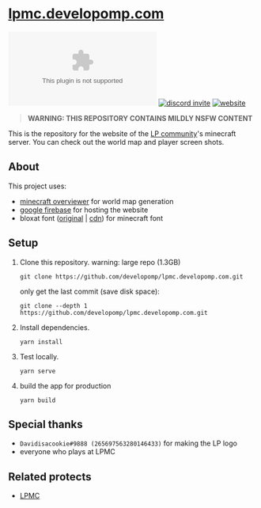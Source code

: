 # [lpmc.developomp.com](https://github.com/developomp/lpmc.developomp.com)

![License: MIT](https://img.shields.io/github/license/developomp/lpmc.developomp.com?style=for-the-badge&color=blue)
[![discord invite](https://img.shields.io/badge/Discord-5865F2?style=for-the-badge&logo=discord&logoColor=white)](https://discord.gg/2fsar34APa)
[![website](https://img.shields.io/badge/production_site-grey?style=for-the-badge)](https://lpmc.developomp.com)

> **WARNING: THIS REPOSITORY CONTAINS MILDLY NSFW CONTENT**

This is the repository for the website of the [LP community](https://discord.gg/2fsar34APa)'s minecraft server.
You can check out the world map and player screen shots.

## About

This project uses:

-   [minecraft overviewer](https://github.com/overviewer/Minecraft-Overviewer) for world map generation
-   [google firebase](https://firebase.google.com) for hosting the website
-   bloxat font ([original](https://www.fontspace.com/bloxat-font-f31181) | [cdn](https://www.cdnfonts.com/bloxat.font)) for minecraft font

## Setup

1.  Clone this repository. warning: large repo (1.3GB)

    ```
    git clone https://github.com/developomp/lpmc.developomp.com.git
    ```

    only get the last commit (save disk space):

    ```
    git clone --depth 1 https://github.com/developomp/lpmc.developomp.com.git
    ```

2.  Install dependencies.

    ```
    yarn install
    ```

3.  Test locally.

    ```
    yarn serve
    ```

4.  build the app for production

    ```
    yarn build
    ```

## Special thanks

-   `Davidisacookie#9888 (265697563280146433)` for making the LP logo
-   everyone who plays at LPMC

## Related protects

-   [LPMC](https://github.com/developomp/LPMC)
